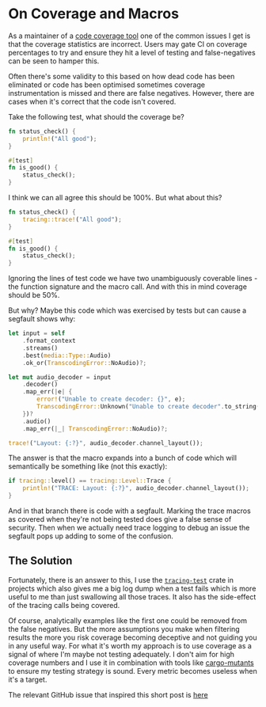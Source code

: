 # On Coverage and Macros

As a maintainer of a [code coverage tool](https://github.com/xd009642/tarpaulin) 
one of the common issues I get is that the coverage statistics are incorrect. 
Users may gate CI on coverage percentages to try and ensure they hit a level of
testing and false-negatives can be seen to hamper this. 

Often there's some validity to this based on how dead code has been eliminated 
or code has been optimised sometimes coverage instrumentation is missed and 
there are false negatives. However, there are cases when it's correct that the
code isn't covered.

Take the following test, what should the coverage be?

```rust
fn status_check() {
    println!("All good");
}

#[test]
fn is_good() {
    status_check();
}
```

I think we can all agree this should be 100%. But what about this?

```rust
fn status_check() {
    tracing::trace!("All good");
}

#[test]
fn is_good() {
    status_check();
}
```

Ignoring the lines of test code we have two unambiguously coverable lines -
the function signature and the macro call. And with this in mind coverage
should be 50%.

But why? Maybe this code which was exercised by tests but can cause a segfault
shows why:

```rust
let input = self
    .format_context
    .streams()
    .best(media::Type::Audio)
    .ok_or(TranscodingError::NoAudio)?;

let mut audio_decoder = input
    .decoder()
    .map_err(|e| {
        error!("Unable to create decoder: {}", e);
        TranscodingError::Unknown("Unable to create decoder".to_string())
    })?
    .audio() 
    .map_err(|_| TranscodingError::NoAudio)?;

trace!("Layout: {:?}", audio_decoder.channel_layout()); 
```

The answer is that the macro expands into a bunch of code which will
semantically be something like (not this exactly):

```rust
if tracing::level() == tracing::Level::Trace {
    println!("TRACE: Layout: {:?}", audio_decoder.channel_layout());
}
```

And in that branch there is code with a segfault. Marking the trace macros
as covered when they're not being tested does give a false sense of security.
Then when we actually need trace logging to debug an issue the segfault pops up
adding to some of the confusion.

## The Solution

Fortunately, there is an answer to this, I use the
[`tracing-test`](https://crates.io/crates/tracing-test) crate in projects which
also gives me a big log dump when a test fails which is more useful to me than
just swallowing all those traces. It also has the side-effect of the tracing
calls being covered.

Of course, analytically examples like the first one could be removed from the
false negatives. But the more assumptions you make when filtering results the
more you risk coverage becoming deceptive and not guiding you in any useful way.
For what it's worth my approach is to use coverage as a signal of where I'm
maybe not testing adequately. I don't aim for high coverage numbers and I use
it in combination with tools like [cargo-mutants](https://crates.io/crates/cargo-mutants)
to ensure my testing strategy is sound. Every metric becomes useless when it's
a target.

The relevant GitHub issue that inspired this short post is
[here](https://github.com/meh/rust-ffmpeg/issues/183)
